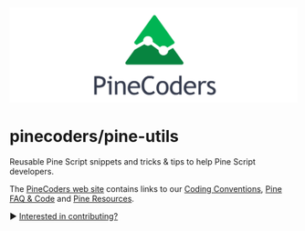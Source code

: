 ![logo](images/PineCoders.png "Pine")

# pinecoders/pine-utils
Reusable Pine Script snippets and tricks & tips to help Pine Script developers.

The [PineCoders web site](http://pinecoders.com) contains links to our [Coding Conventions](http://www.pinecoders.com/coding_conventions/), [Pine FAQ & Code](http://www.pinecoders.com/faq_and_code/) and [Pine Resources](http://www.pinecoders.com/resources/).

► [Interested in contributing?](/snippets/#instructions-to-contributors)
